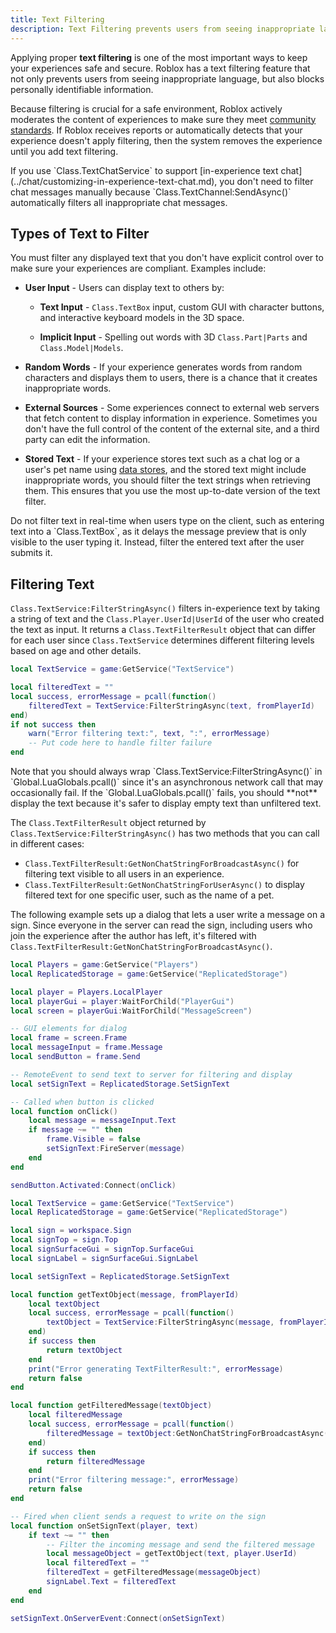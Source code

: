```yaml
---
title: Text Filtering
description: Text Filtering prevents users from seeing inappropriate language, and blocks personally identifiable information.
---
```


Applying proper **text filtering** is one of the most important ways to keep your experiences safe and secure. Roblox has a text filtering feature that not only prevents users from seeing inappropriate language, but also blocks personally identifiable information.

Because filtering is crucial for a safe environment, Roblox actively moderates the content of experiences to make sure they meet [community standards](https://en.help.roblox.com/hc/en-us/articles/203313410-Roblox-Community-Standards). If Roblox receives reports or automatically detects that your experience doesn't apply filtering, then the system removes the experience until you add text filtering.

<Alert severity="info">
If you use `Class.TextChatService` to support [in-experience text chat](../chat/customizing-in-experience-text-chat.md), you don't need to filter chat messages manually because `Class.TextChannel:SendAsync()` automatically filters all inappropriate chat messages.
</Alert>

## Types of Text to Filter

You must filter any displayed text that you don't have explicit control over to make sure your experiences are compliant. Examples include:

- **User Input** - Users can display text to others by:

  - **Text Input** - `Class.TextBox` input, custom GUI with character buttons, and interactive keyboard models in the 3D space.

  - **Implicit Input** - Spelling out words with 3D `Class.Part|Parts` and `Class.Model|Models`.

- **Random Words** - If your experience generates words from random characters and displays them to users, there is a chance that it creates inappropriate words.

- **External Sources** - Some experiences connect to external web servers that fetch content to display information in experience. Sometimes you don't have the full control of the content of the external site, and a third party can edit the information.

- **Stored Text** - If your experience stores text such as a chat log or a user's pet name using [data stores](../cloud-services/data-stores), and the stored text might include inappropriate words, you should filter the text strings when retrieving them. This ensures that you use the most up-to-date version of the text filter.

<Alert severity="warning">
Do not filter text in real-time when users type on the client, such as entering text into a `Class.TextBox`, as it delays the message preview that is only visible to the user typing it. Instead, filter the entered text after the user submits it.
</Alert>

## Filtering Text

`Class.TextService:FilterStringAsync()` filters in-experience text by taking a string of text and the `Class.Player.UserId|UserId` of the user who created the text as input. It returns a `Class.TextFilterResult` object that can differ for each user since `Class.TextService` determines different filtering levels based on age and other details.

```lua
local TextService = game:GetService("TextService")

local filteredText = ""
local success, errorMessage = pcall(function()
	filteredText = TextService:FilterStringAsync(text, fromPlayerId)
end)
if not success then
	warn("Error filtering text:", text, ":", errorMessage)
	-- Put code here to handle filter failure
end
```

<Alert severity="warning">
Note that you should always wrap `Class.TextService:FilterStringAsync()` in `Global.LuaGlobals.pcall()` since it's an asynchronous network call that may occasionally fail. If the `Global.LuaGlobals.pcall()` fails, you should **not** display the text because it's safer to display empty text than unfiltered text.
</Alert>

The `Class.TextFilterResult` object returned by `Class.TextService:FilterStringAsync()` has two methods that you can call in different cases:

- `Class.TextFilterResult:GetNonChatStringForBroadcastAsync()` for filtering text visible to all users in an experience.
- `Class.TextFilterResult:GetNonChatStringForUserAsync()` to display filtered text for one specific user, such as the name of a pet.

The following example sets up a dialog that lets a user write a message on a sign. Since everyone in the server can read the sign, including users who join the experience after the author has left, it's filtered with `Class.TextFilterResult:GetNonChatStringForBroadcastAsync()`.

```lua title='LocalScript'
local Players = game:GetService("Players")
local ReplicatedStorage = game:GetService("ReplicatedStorage")

local player = Players.LocalPlayer
local playerGui = player:WaitForChild("PlayerGui")
local screen = playerGui:WaitForChild("MessageScreen")

-- GUI elements for dialog
local frame = screen.Frame
local messageInput = frame.Message
local sendButton = frame.Send

-- RemoteEvent to send text to server for filtering and display
local setSignText = ReplicatedStorage.SetSignText

-- Called when button is clicked
local function onClick()
	local message = messageInput.Text
	if message ~= "" then
		frame.Visible = false
		setSignText:FireServer(message)
	end
end

sendButton.Activated:Connect(onClick)
```

```lua title='Script'
local TextService = game:GetService("TextService")
local ReplicatedStorage = game:GetService("ReplicatedStorage")

local sign = workspace.Sign
local signTop = sign.Top
local signSurfaceGui = signTop.SurfaceGui
local signLabel = signSurfaceGui.SignLabel

local setSignText = ReplicatedStorage.SetSignText

local function getTextObject(message, fromPlayerId)
	local textObject
	local success, errorMessage = pcall(function()
		textObject = TextService:FilterStringAsync(message, fromPlayerId)
	end)
	if success then
		return textObject
	end
	print("Error generating TextFilterResult:", errorMessage)
	return false
end

local function getFilteredMessage(textObject)
	local filteredMessage
	local success, errorMessage = pcall(function()
		filteredMessage = textObject:GetNonChatStringForBroadcastAsync()
	end)
	if success then
		return filteredMessage
	end
	print("Error filtering message:", errorMessage)
	return false
end

-- Fired when client sends a request to write on the sign
local function onSetSignText(player, text)
	if text ~= "" then
		-- Filter the incoming message and send the filtered message
		local messageObject = getTextObject(text, player.UserId)
		local filteredText = ""
		filteredText = getFilteredMessage(messageObject)
		signLabel.Text = filteredText
	end
end

setSignText.OnServerEvent:Connect(onSetSignText)
```
